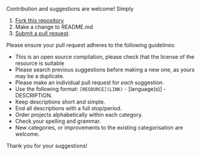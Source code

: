Contribution and suggestions are welcome! Simply 

1. [Fork this repository](https://help.github.com/articles/fork-a-repo/)
2. Make a change to README.md
3. [Submit a pull request](https://help.github.com/articles/creating-a-pull-request/).

Please ensure your pull request adheres to the following guidelines:

- This is an open source compilation, please check that the license of the resource is suitable
- Please search previous suggestions before making a new one, as yours may be a duplicate.
- Please make an individual pull request for *each* suggestion.
- Use the following format: `[RESOURCE](LINK)` - [language(s)] - DESCRIPTION.
- Keep descriptions short and simple.
- End all descriptions with a full stop/period.
- Order projects alphabetically within each category.
- Check your spelling and grammar.
- New categories, or improvements to the existing categorisation are welcome.

Thank you for your suggestions!

